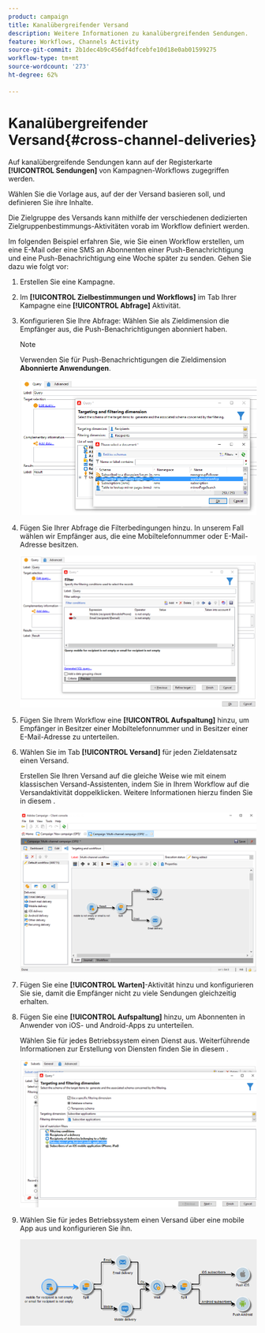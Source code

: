```yaml
---
product: campaign
title: Kanalübergreifender Versand
description: Weitere Informationen zu kanalübergreifenden Sendungen.
feature: Workflows, Channels Activity
source-git-commit: 2b1dec4b9c456df4dfcebfe10d18e0ab01599275
workflow-type: tm+mt
source-wordcount: '273'
ht-degree: 62%

---
```


# Kanalübergreifender Versand{#cross-channel-deliveries}

Auf kanalübergreifende Sendungen kann auf der Registerkarte **[!UICONTROL Sendungen]** von Kampagnen-Workflows zugegriffen werden.[](campaign-workflows.md)

Wählen Sie die Vorlage aus, auf der der Versand basieren soll, und definieren Sie ihre Inhalte.

Die Zielgruppe des Versands kann mithilfe der verschiedenen dedizierten Zielgruppenbestimmungs-Aktivitäten vorab im Workflow definiert werden.

Im folgenden Beispiel erfahren Sie, wie Sie einen Workflow erstellen, um eine E-Mail oder eine SMS an Abonnenten einer Push-Benachrichtigung und eine Push-Benachrichtigung eine Woche später zu senden. Gehen Sie dazu wie folgt vor:

1. Erstellen Sie eine Kampagne.
1. Im **[!UICONTROL Zielbestimmungen und Workflows]** im Tab Ihrer Kampagne eine **[!UICONTROL Abfrage]** Aktivität.
1. Konfigurieren Sie Ihre Abfrage: Wählen Sie als Zieldimension die Empfänger aus, die Push-Benachrichtigungen abonniert haben.

   >[!NOTE]
   >
   >Verwenden Sie für Push-Benachrichtigungen die Zieldimension **Abonnierte Anwendungen**.

   ![](assets/cross_channel_delivery_1.png)

1. Fügen Sie Ihrer Abfrage die Filterbedingungen hinzu. In unserem Fall wählen wir Empfänger aus, die eine Mobiltelefonnummer oder E-Mail-Adresse besitzen.

   ![](assets/cross_channel_delivery_2.png)

1. Fügen Sie Ihrem Workflow eine **[!UICONTROL Aufspaltung]** hinzu, um Empfänger in Besitzer einer Mobiltelefonnummer und in Besitzer einer E-Mail-Adresse zu unterteilen.
1. Wählen Sie im Tab **[!UICONTROL Versand]** für jeden Zieldatensatz einen Versand.

   Erstellen Sie Ihren Versand auf die gleiche Weise wie mit einem klassischen Versand-Assistenten, indem Sie in Ihrem Workflow auf die Versandaktivität doppelklicken. Weitere Informationen hierzu finden Sie in diesem .

   ![](assets/cross_channel_delivery_3.png)

1. Fügen Sie eine **[!UICONTROL Warten]**-Aktivität hinzu und konfigurieren Sie sie, damit die Empfänger nicht zu viele Sendungen gleichzeitig erhalten.
1. Fügen Sie eine **[!UICONTROL Aufspaltung]** hinzu, um Abonnenten in Anwender von iOS- und Android-Apps zu unterteilen.

   Wählen Sie für jedes Betriebssystem einen Dienst aus. Weiterführende Informationen zur Erstellung von Diensten finden Sie in diesem .

   ![](assets/cross_channel_delivery_4.png)

1. Wählen Sie für jedes Betriebssystem einen Versand über eine mobile App aus und konfigurieren Sie ihn.

   ![](assets/cross_channel_delivery_5.png)
